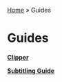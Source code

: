 [Home](../index.md) » Guides

# Guides

**[Clipper](clipper.md)**

**[Subtitling Guide](subtitling.md)**